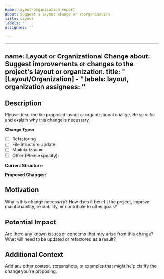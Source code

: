 ```yaml
---
name: Layout/organisation report
about: Suggest a layout change or reorganisation
title: Layout
labels: ''
assignees: ''

---
```


---
name: Layout or Organizational Change
about: Suggest improvements or changes to the project's layout or organization.
title: "[Layout/Organization] - "
labels: layout, organization
assignees: ''
---

## Description

Please describe the proposed layout or organizational change. Be specific and explain why this change is necessary.

**Change Type:**
- [ ] Refactoring
- [ ] File Structure Update
- [ ] Modularization
- [ ] Other (Please specify):

**Current Structure:**
<Describe the current file layout or code organization. Include key files or directories that will be affected.>

**Proposed Changes:**
<Detail the new structure or organization you are proposing. Explain how the changes will improve the codebase.>

## Motivation

Why is this change necessary? How does it benefit the project, improve maintainability, readability, or contribute to other goals?

## Potential Impact

Are there any known issues or concerns that may arise from this change? What will need to be updated or refactored as a result?

## Additional Context

Add any other context, screenshots, or examples that might help clarify the change you're proposing.
